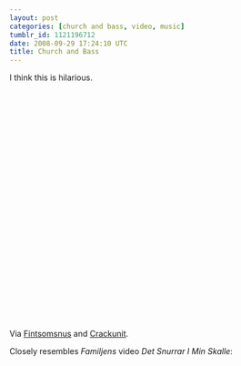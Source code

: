 ```yaml
---
layout: post
categories: [church and bass, video, music]
tumblr_id: 1121196712  
date: 2008-09-29 17:24:10 UTC
title: Church and Bass
---
```


I think this is hilarious.

<object width="500" height="405"><param name="movie" value="http://www.youtube.com/v/TQdIiEUFtqk&hl=en&fs=1"></param><param name="allowFullScreen" value="true"></param><embed src="http://www.youtube.com/v/TQdIiEUFtqk&hl=en&fs=1&rel=0" type="application/x-shockwave-flash" allowfullscreen="true" width="500" height="405"></embed></object>

Via <a href="http://fintsomsnus.com/2008/09/28/more-church-and-bass">Fintsomsnus</a> and <a href="http://www.crackunit.com/2008/09/26/more-church-and-bass/">Crackunit</a>.

Closely resembles <em>Familjens</em> video <em>Det Snurrar I Min Skalle</em>:

<object width="500" height="375">	<param name="allowfullscreen" value="true" />	<param name="allowscriptaccess" value="always" />	<param name="movie" value="http://vimeo.com/moogaloop.swf?clip_id=807672&amp;server=vimeo.com&amp;show_title=1&amp;show_byline=1&amp;show_portrait=0&amp;color=ff4f1f&amp;fullscreen=1" />	<embed src="http://vimeo.com/moogaloop.swf?clip_id=807672&amp;server=vimeo.com&amp;show_title=1&amp;show_byline=1&amp;show_portrait=0&amp;color=ff4f1f&amp;fullscreen=1" type="application/x-shockwave-flash" allowfullscreen="true" allowscriptaccess="always" width="500" height="375"></embed></object>
